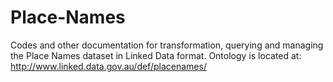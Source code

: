 # Place-Names
Codes and other documentation for transformation, querying and managing the Place Names dataset in Linked Data format.
Ontology is located at: http://www.linked.data.gov.au/def/placenames/

